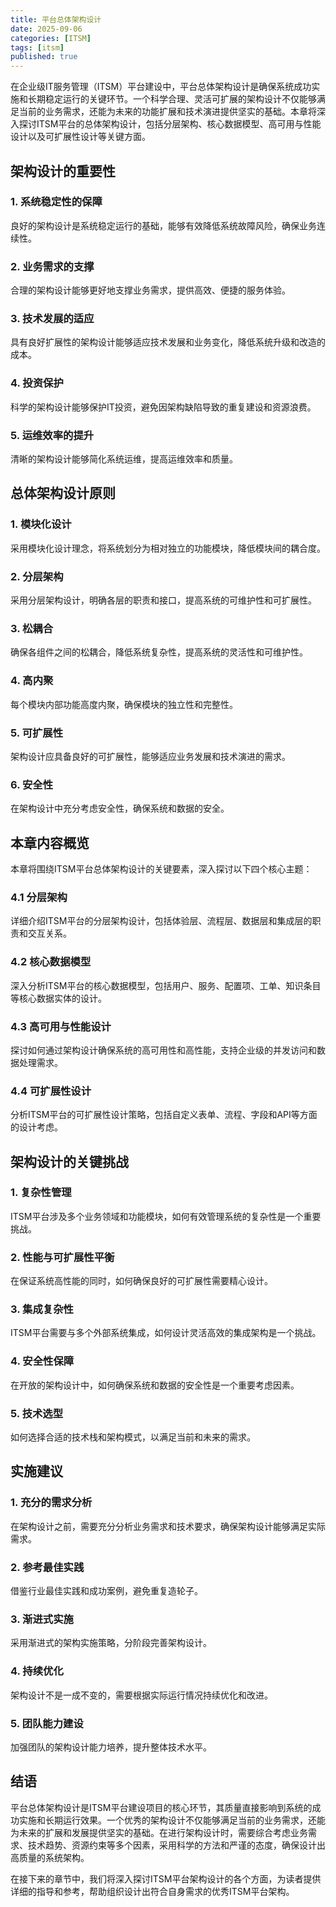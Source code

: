 ```yaml
---
title: 平台总体架构设计
date: 2025-09-06
categories: [ITSM]
tags: [itsm]
published: true
---
```


在企业级IT服务管理（ITSM）平台建设中，平台总体架构设计是确保系统成功实施和长期稳定运行的关键环节。一个科学合理、灵活可扩展的架构设计不仅能够满足当前的业务需求，还能为未来的功能扩展和技术演进提供坚实的基础。本章将深入探讨ITSM平台的总体架构设计，包括分层架构、核心数据模型、高可用与性能设计以及可扩展性设计等关键方面。

## 架构设计的重要性

### 1. 系统稳定性的保障
良好的架构设计是系统稳定运行的基础，能够有效降低系统故障风险，确保业务连续性。

### 2. 业务需求的支撑
合理的架构设计能够更好地支撑业务需求，提供高效、便捷的服务体验。

### 3. 技术发展的适应
具有良好扩展性的架构设计能够适应技术发展和业务变化，降低系统升级和改造的成本。

### 4. 投资保护
科学的架构设计能够保护IT投资，避免因架构缺陷导致的重复建设和资源浪费。

### 5. 运维效率的提升
清晰的架构设计能够简化系统运维，提高运维效率和质量。

## 总体架构设计原则

### 1. 模块化设计
采用模块化设计理念，将系统划分为相对独立的功能模块，降低模块间的耦合度。

### 2. 分层架构
采用分层架构设计，明确各层的职责和接口，提高系统的可维护性和可扩展性。

### 3. 松耦合
确保各组件之间的松耦合，降低系统复杂性，提高系统的灵活性和可维护性。

### 4. 高内聚
每个模块内部功能高度内聚，确保模块的独立性和完整性。

### 5. 可扩展性
架构设计应具备良好的可扩展性，能够适应业务发展和技术演进的需求。

### 6. 安全性
在架构设计中充分考虑安全性，确保系统和数据的安全。

## 本章内容概览

本章将围绕ITSM平台总体架构设计的关键要素，深入探讨以下四个核心主题：

### 4.1 分层架构
详细介绍ITSM平台的分层架构设计，包括体验层、流程层、数据层和集成层的职责和交互关系。

### 4.2 核心数据模型
深入分析ITSM平台的核心数据模型，包括用户、服务、配置项、工单、知识条目等核心数据实体的设计。

### 4.3 高可用与性能设计
探讨如何通过架构设计确保系统的高可用性和高性能，支持企业级的并发访问和数据处理需求。

### 4.4 可扩展性设计
分析ITSM平台的可扩展性设计策略，包括自定义表单、流程、字段和API等方面的设计考虑。

## 架构设计的关键挑战

### 1. 复杂性管理
ITSM平台涉及多个业务领域和功能模块，如何有效管理系统的复杂性是一个重要挑战。

### 2. 性能与可扩展性平衡
在保证系统高性能的同时，如何确保良好的可扩展性需要精心设计。

### 3. 集成复杂性
ITSM平台需要与多个外部系统集成，如何设计灵活高效的集成架构是一个挑战。

### 4. 安全性保障
在开放的架构设计中，如何确保系统和数据的安全性是一个重要考虑因素。

### 5. 技术选型
如何选择合适的技术栈和架构模式，以满足当前和未来的需求。

## 实施建议

### 1. 充分的需求分析
在架构设计之前，需要充分分析业务需求和技术要求，确保架构设计能够满足实际需求。

### 2. 参考最佳实践
借鉴行业最佳实践和成功案例，避免重复造轮子。

### 3. 渐进式实施
采用渐进式的架构实施策略，分阶段完善架构设计。

### 4. 持续优化
架构设计不是一成不变的，需要根据实际运行情况持续优化和改进。

### 5. 团队能力建设
加强团队的架构设计能力培养，提升整体技术水平。

## 结语

平台总体架构设计是ITSM平台建设项目的核心环节，其质量直接影响到系统的成功实施和长期运行效果。一个优秀的架构设计不仅能够满足当前的业务需求，还能为未来的扩展和发展提供坚实的基础。在进行架构设计时，需要综合考虑业务需求、技术趋势、资源约束等多个因素，采用科学的方法和严谨的态度，确保设计出高质量的系统架构。

在接下来的章节中，我们将深入探讨ITSM平台架构设计的各个方面，为读者提供详细的指导和参考，帮助组织设计出符合自身需求的优秀ITSM平台架构。